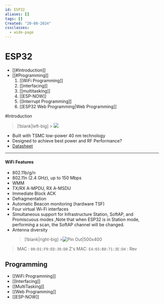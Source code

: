 ```yaml
---
id: ESP32
aliases: []
tags: []
Created: "20-08-2024"
cssclasses:
  - wide-page
---
```


# ESP32

- [[#Introduction]]
- [[#Programming]]
  1.  [[WiFi Programming]]
  2.  [[interfacing]]
  3.  [[multitasking]]
  4.  [[ESP-NOW]]
  5.  [[Interrupt Programming]]
  6.  [[ESP32 Web Programming|Web Programming]]

#Introduction

> [!blank|left-big] > ![](https://lastminuteengineers.com/wp-content/uploads/iot/ESP32-Pinout.png)

- Built with TSMC low-power 40 nm technology
- Designed to achieve best power and RF Performance?
- [Datasheet](https://www.espressif.com/sites/default/files/documentation/esp32_datasheet_en.pdf)

---

#### WiFi Features

- 802.11b/g/n
- 802.11n (2.4 GHz), up to 150 Mbps
- WMM
- TX/RX A-MPDU, RX A-MSDU
- Immediate Block ACK
- Defragmentation
- Automatic Beacon monitoring (hardware TSF)
- Four virtual Wi-Fi interfaces
- Simultaneous support for Infrastructure Station, SoftAP, and Promiscuous modes ,Note that when ESP32 is in Station mode, performing a scan, the SoftAP channel will be changed.
- Antenna diversity
  > [!blank|right-big] >![Pin Out|500x400](https://lastminuteengineers.com/wp-content/uploads/iot/ESP32-Pinout.png)

> MAC : `08:D1:F9:ED:30:D8`
> Z's MAC: `E4:65:B8:71:3E:D4` : Rev

## Programming

- [[WiFi Programming]]
- [[Interfacing]]
- [[MultiTasking]]
- [[Web Programming]]
- [[ESP-NOW]]
